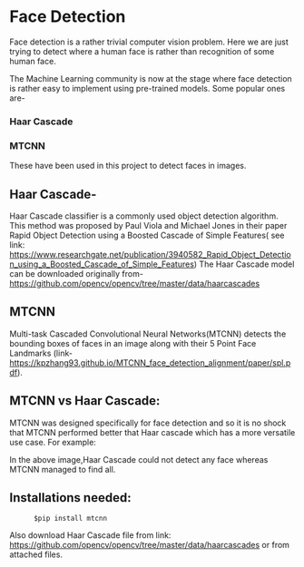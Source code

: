 # Face Detection

Face detection is a rather trivial computer vision problem. Here we are just trying to detect where a human face is rather than recognition of some human face.

The Machine Learning community is now at the stage where face detection is rather easy to implement using pre-trained models.
Some popular ones are-

  ### Haar Cascade
  ### MTCNN
 
These have been used in this project to detect faces in images.

## Haar Cascade-</a>
Haar Cascade classifier is a commonly used object detection algorithm. This method was proposed by Paul Viola and Michael Jones in their paper Rapid Object Detection using a Boosted Cascade of Simple Features( see link: https://www.researchgate.net/publication/3940582_Rapid_Object_Detection_using_a_Boosted_Cascade_of_Simple_Features)
The Haar Cascade model can be downloaded originally from- https://github.com/opencv/opencv/tree/master/data/haarcascades

## MTCNN
Multi-task Cascaded Convolutional Neural Networks(MTCNN) detects the bounding boxes of faces in an image along with their 5 Point Face Landmarks (link- https://kpzhang93.github.io/MTCNN_face_detection_alignment/paper/spl.pdf). 

## MTCNN vs Haar Cascade:
MTCNN was designed specifically for face detection and so it is no shock that MTCNN performed better that Haar cascade which has a more versatile use case.
For example: 



In the above image,Haar Cascade could not detect any face whereas MTCNN managed to find all.
## Installations needed:
```
      $pip install mtcnn
```
Also download Haar Cascade file from link: https://github.com/opencv/opencv/tree/master/data/haarcascades 
or from attached files.




